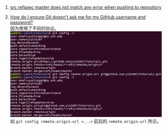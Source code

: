 1. [src refspec master does not match any error when pushing to repository](https://confluence.atlassian.com/bitbucketserverkb/src-refspec-master-does-not-match-any-error-when-pushing-to-repository-788727186.html)

2. [How do I ensure Git doesn't ask me for my GitHub username and password?](https://superuser.com/questions/199507/how-do-i-ensure-git-doesnt-ask-me-for-my-github-username-and-password) <br>
因为使用了不同的协议。 <br>
![Git_Config_Remote_Origin](./images/Git_Config_Remote_Origin.png)
如 `git config remote.origin.url <...>` 前后的 `remote.origin.url` 所示。
